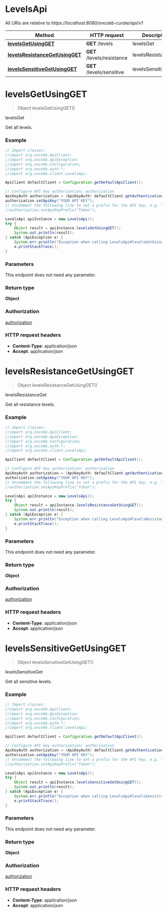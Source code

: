 # LevelsApi

All URIs are relative to *https://localhost:8080/oncokb-curate/api/v1*

Method | HTTP request | Description
------------- | ------------- | -------------
[**levelsGetUsingGET**](LevelsApi.md#levelsGetUsingGET) | **GET** /levels | levelsGet
[**levelsResistanceGetUsingGET**](LevelsApi.md#levelsResistanceGetUsingGET) | **GET** /levels/resistance | levelsResistanceGet
[**levelsSensitiveGetUsingGET**](LevelsApi.md#levelsSensitiveGetUsingGET) | **GET** /levels/sensitive | levelsSensitiveGet


<a name="levelsGetUsingGET"></a>
# **levelsGetUsingGET**
> Object levelsGetUsingGET()

levelsGet

Get all levels.

### Example
```java
// Import classes:
//import org.oncokb.ApiClient;
//import org.oncokb.ApiException;
//import org.oncokb.Configuration;
//import org.oncokb.auth.*;
//import org.oncokb.client.LevelsApi;

ApiClient defaultClient = Configuration.getDefaultApiClient();

// Configure API key authorization: authorization
ApiKeyAuth authorization = (ApiKeyAuth) defaultClient.getAuthentication("authorization");
authorization.setApiKey("YOUR API KEY");
// Uncomment the following line to set a prefix for the API key, e.g. "Token" (defaults to null)
//authorization.setApiKeyPrefix("Token");

LevelsApi apiInstance = new LevelsApi();
try {
    Object result = apiInstance.levelsGetUsingGET();
    System.out.println(result);
} catch (ApiException e) {
    System.err.println("Exception when calling LevelsApi#levelsGetUsingGET");
    e.printStackTrace();
}
```

### Parameters
This endpoint does not need any parameter.

### Return type

**Object**

### Authorization

[authorization](../README.md#authorization)

### HTTP request headers

 - **Content-Type**: application/json
 - **Accept**: application/json

<a name="levelsResistanceGetUsingGET"></a>
# **levelsResistanceGetUsingGET**
> Object levelsResistanceGetUsingGET()

levelsResistanceGet

Get all resistance levels.

### Example
```java
// Import classes:
//import org.oncokb.ApiClient;
//import org.oncokb.ApiException;
//import org.oncokb.Configuration;
//import org.oncokb.auth.*;
//import org.oncokb.client.LevelsApi;

ApiClient defaultClient = Configuration.getDefaultApiClient();

// Configure API key authorization: authorization
ApiKeyAuth authorization = (ApiKeyAuth) defaultClient.getAuthentication("authorization");
authorization.setApiKey("YOUR API KEY");
// Uncomment the following line to set a prefix for the API key, e.g. "Token" (defaults to null)
//authorization.setApiKeyPrefix("Token");

LevelsApi apiInstance = new LevelsApi();
try {
    Object result = apiInstance.levelsResistanceGetUsingGET();
    System.out.println(result);
} catch (ApiException e) {
    System.err.println("Exception when calling LevelsApi#levelsResistanceGetUsingGET");
    e.printStackTrace();
}
```

### Parameters
This endpoint does not need any parameter.

### Return type

**Object**

### Authorization

[authorization](../README.md#authorization)

### HTTP request headers

 - **Content-Type**: application/json
 - **Accept**: application/json

<a name="levelsSensitiveGetUsingGET"></a>
# **levelsSensitiveGetUsingGET**
> Object levelsSensitiveGetUsingGET()

levelsSensitiveGet

Get all sensitive levels.

### Example
```java
// Import classes:
//import org.oncokb.ApiClient;
//import org.oncokb.ApiException;
//import org.oncokb.Configuration;
//import org.oncokb.auth.*;
//import org.oncokb.client.LevelsApi;

ApiClient defaultClient = Configuration.getDefaultApiClient();

// Configure API key authorization: authorization
ApiKeyAuth authorization = (ApiKeyAuth) defaultClient.getAuthentication("authorization");
authorization.setApiKey("YOUR API KEY");
// Uncomment the following line to set a prefix for the API key, e.g. "Token" (defaults to null)
//authorization.setApiKeyPrefix("Token");

LevelsApi apiInstance = new LevelsApi();
try {
    Object result = apiInstance.levelsSensitiveGetUsingGET();
    System.out.println(result);
} catch (ApiException e) {
    System.err.println("Exception when calling LevelsApi#levelsSensitiveGetUsingGET");
    e.printStackTrace();
}
```

### Parameters
This endpoint does not need any parameter.

### Return type

**Object**

### Authorization

[authorization](../README.md#authorization)

### HTTP request headers

 - **Content-Type**: application/json
 - **Accept**: application/json

